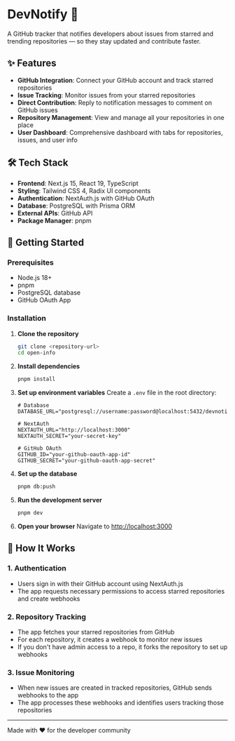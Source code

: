 # DevNotify 🚀

A GitHub tracker that notifies developers about issues from starred and trending repositories — so they stay updated and contribute faster.

## ✨ Features

- **GitHub Integration**: Connect your GitHub account and track starred repositories
- **Issue Tracking**: Monitor issues from your starred repositories
- **Direct Contribution**: Reply to notification messages to comment on GitHub issues
- **Repository Management**: View and manage all your repositories in one place
- **User Dashboard**: Comprehensive dashboard with tabs for repositories, issues, and user info

## 🛠️ Tech Stack

- **Frontend**: Next.js 15, React 19, TypeScript
- **Styling**: Tailwind CSS 4, Radix UI components
- **Authentication**: NextAuth.js with GitHub OAuth
- **Database**: PostgreSQL with Prisma ORM
- **External APIs**: GitHub API
- **Package Manager**: pnpm

## 🚀 Getting Started

### Prerequisites

- Node.js 18+
- pnpm
- PostgreSQL database
- GitHub OAuth App

### Installation

1. **Clone the repository**

   ```bash
   git clone <repository-url>
   cd open-info
   ```

2. **Install dependencies**

   ```bash
   pnpm install
   ```

3. **Set up environment variables**
   Create a `.env` file in the root directory:

   ```env
   # Database
   DATABASE_URL="postgresql://username:password@localhost:5432/devnotify"

   # NextAuth
   NEXTAUTH_URL="http://localhost:3000"
   NEXTAUTH_SECRET="your-secret-key"

   # GitHub OAuth
   GITHUB_ID="your-github-oauth-app-id"
   GITHUB_SECRET="your-github-oauth-app-secret"

   ```

4. **Set up the database**

   ```bash
   pnpm db:push
   ```

5. **Run the development server**

   ```bash
   pnpm dev
   ```

6. **Open your browser**
   Navigate to [http://localhost:3000](http://localhost:3000)

## 📱 How It Works

### 1. Authentication

- Users sign in with their GitHub account using NextAuth.js
- The app requests necessary permissions to access starred repositories and create webhooks

### 2. Repository Tracking

- The app fetches your starred repositories from GitHub
- For each repository, it creates a webhook to monitor new issues
- If you don't have admin access to a repo, it forks the repository to set up webhooks

### 3. Issue Monitoring

- When new issues are created in tracked repositories, GitHub sends webhooks to the app
- The app processes these webhooks and identifies users tracking those repositories

---

Made with ❤️ for the developer community
